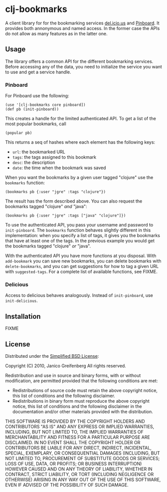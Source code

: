 # clj-bookmarks

A client library for for the bookmarking services
[del.icio.us](http://delicious.com) and
[Pinboard](http://pinboard.in). It provides both annonymous and named
access. In the former case the APIs do not allow as many features as
in the latter one.

## Usage

The library offers a common API for the different bookmarking
services. Before accessing any of the data, you need to initialize the
service you want to use and get a service handle.

### Pinboard ###

For Pinboard use the following:

    (use '[clj-bookmarks core pinboard])
    (def pb (init-pinboard))

This creates a handle for the limited authenticated API. To get a list
of the most popular bookmarks, call

    (popular pb)

This returns a seq of hashes where each element has the following
keys:

* `url`: the bookmarked URL
* `tags`: the tags assigned to this bookmark
* `desc`: the description
* `date`: the time when the bookmark was saved

When you want the bookmarks by a given user tagged "clojure" use the
`bookmarks` function:

    (bookmarks pb {:user "jgre" :tags "clojure"})

The result has the form described above. You can also request the
bookmarks tagged "clojure" *and* "java":

    (bookmarks pb {:user "jgre" :tags ["java" "clojure"]})
    
To use the authenticated API, you pass your username and password to
`init-pinboard`. The `bookmarks` function behaves slightly different
in this implementation: when you specify a list of tags, it gives you
the bookmarks that have at least one of the tags. In the previous
example you would get the bookmarks tagged "clojure" *or* "java".

With the authenticated API you have more functions at you
disposal. With `add-bookmark` you can save new bookmarks, you can
delete bookmarks with `delete-bookmarks`, and you can get suggestions
for how to tag a given URL with `suggested-tags`. For a complete list
of available functions, see FIXME.

### Delicious ###

Access to delicious behaves analogously. Instead of `init-pinboard`,
use `init-delicious`.

## Installation

FIXME

## License

Distributed under the [Simplified BSD License](http://www.opensource.org/licenses/bsd-license.php):

Copyright (C) 2010, Janico Greifenberg
All rights reserved.

Redistribution and use in source and binary forms, with or without
modification, are permitted provided that the following conditions are
met:

* Redistributions of source code must retain the above copyright
notice, this list of conditions and the following disclaimer.
* Redistributions in binary form must reproduce the above copyright
notice, this list of conditions and the following disclaimer in the
documentation and/or other materials provided with the distribution.

THIS SOFTWARE IS PROVIDED BY THE COPYRIGHT HOLDERS AND CONTRIBUTORS
"AS IS" AND ANY EXPRESS OR IMPLIED WARRANTIES, INCLUDING, BUT NOT
LIMITED TO, THE IMPLIED WARRANTIES OF MERCHANTABILITY AND FITNESS FOR
A PARTICULAR PURPOSE ARE DISCLAIMED. IN NO EVENT SHALL THE COPYRIGHT
HOLDER OR CONTRIBUTORS BE LIABLE FOR ANY DIRECT, INDIRECT, INCIDENTAL,
SPECIAL, EXEMPLARY, OR CONSEQUENTIAL DAMAGES (INCLUDING, BUT NOT
LIMITED TO, PROCUREMENT OF SUBSTITUTE GOODS OR SERVICES; LOSS OF USE,
DATA, OR PROFITS; OR BUSINESS INTERRUPTION) HOWEVER CAUSED AND ON ANY
THEORY OF LIABILITY, WHETHER IN CONTRACT, STRICT LIABILITY, OR TORT
(INCLUDING NEGLIGENCE OR OTHERWISE) ARISING IN ANY WAY OUT OF THE USE
OF THIS SOFTWARE, EVEN IF ADVISED OF THE POSSIBILITY OF SUCH DAMAGE.
